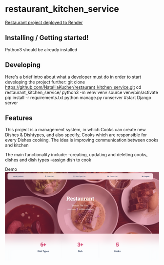 # restaurant_kitchen_service

[Restaurant project deployed to Render](https://restaurant-kitchen-service-u24o.onrender.com)

## Installing / Getting started!

Python3 should be already installed

## Developing

Here's a brief intro about what a developer must do in order to start developing the project further:
git clone https://github.com/NataliiaKucher/restaurant_kitchen_service.git
cd restaurant_kitchen_service/
python3 -m venv venv
source venv/bin/activate
pip install -r requirements.txt
python manage.py runserver #start Django server


## Features


This project is a management system, in which Cooks can create new Dishes & Dishtypes,
and also specify, Cooks which are responsible for every Dishes cooking.
The idea is improving communication between cooks and kitchen

The main functionality include:
-creating, updating and deleting cooks, dishes and dish types
-assign dish to cook

Demo
![Website Interface](demo.png)
